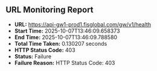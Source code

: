 ## URL Monitoring Report

- **URL:** https://api-gw1-prod1.fisglobal.com/gw/v1/health
- **Start Time:** 2025-10-07T13:46:09.658373
- **End Time:** 2025-10-07T13:46:09.788580
- **Total Time Taken:** 0.130207 seconds
- **HTTP Status Code:** 403
- **Status:** Failure
- **Failure Reason:** HTTP Status Code: 403
